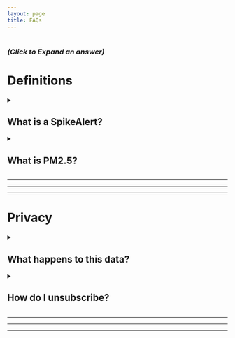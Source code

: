 ```yaml
---
layout: page
title: FAQs
---
```


<!-- For Collapible cell formatting - https://developer.mozilla.org/en-US/docs/Web/HTML/Element/details -->

<h1> <small><small><small><i>(Click to Expand an answer)</i></small></small></small></h1>

<h1><b>Definitions</b></h1>

<details>
<summary><h2>What is a SpikeAlert?</h2>
</summary>

A "SpikeAlert" is a warning that air quality <b>may</b> be harmful in your area. 
This is tough to define, and we hope to get a better idea with your help!

<br><br>

Currently, we are sending out alerts when a <a href="https://www2.purpleair.com/">PurpleAir</a> sensor reads 10-minute average Particulate Matter 2.5 (PM2.5) levels over the <a href="https://www.epa.gov/pm-pollution/national-ambient-air-quality-standards-naaqs-pm" target="_blank">24-hour National Ambient Air Quality Standard</a> (NAAQS) within 1 kilometer of your designated location of interest.


<hr>

</details>

<!-- Example Question -->
<details>
<summary><h2>What is PM2.5?</h2>
</summary>

Particulate matter 2.5 (PM2.5) is a major <a href="https://www.who.int/teams/environment-climate-change-and-health/air-quality-and-health/health-impacts/types-of-pollutants" target="_blank">air pollutant</a> of concern.

<br><br>

PM2.5 are generic particles of 2.5 micrometers in diameter (or smaller) that are created during the combustion processes of cars, energy production, manufacturing, and trash incineration as well as forest fires, backyard bonfires, and small gas engines! 

<br><br>

The American Heart Association (AHA) has established a causal link between these particles and heart and lung disease (<a href="https://hpforhc.org/wp-content/uploads/2021/11/HPHC_factsheet_AirPollution.pdf">Source</a>).

<hr>

</details>

<hr><hr><hr>

<h1><b>Privacy</b></h1>

<!-- Example Question -->
<details>
<summary><h2>What happens to this data?</h2>
</summary>

All sign up information and reports are stored in a secure <a href="https://www.ncbi.nlm.nih.gov/pmc/articles/PMC5764586/" target="_blank">REDCap</a> database hosted by the University of Minnesota. 

<br><br>

Community scientist reports are anonymous - we have no way to link user locations and phone numbers to reports only the sensors in the area and time of the event.

<br><br> 

We will not share reports with any org/government agency without your consent!

<hr>

</details>

<details>
<summary><h2>How do I unsubscribe?</h2>
</summary>

At anytime you can reply to our phone number with a text saying "STOP", and we will delete your phone number and all messaging information from our SMS service (<a href="https://en.wikipedia.org/wiki/Twilio" target="_blank">Twilio</a>).

<br><br>

To resubscribe, reply to the same number with a text saying "START" and submit a new sign up form.

<hr>

</details>

<hr><hr><hr>

